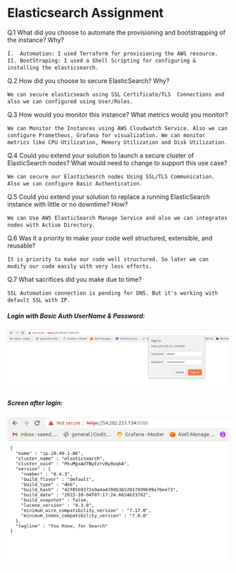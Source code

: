 # Elasticsearch Assignment

Q.1 What did you choose to automate the provisioning and bootstrapping of the instance? Why?

    I.  Automation: I used Terraform for provisioning the AWS resource.
    II. BootStraping: I used a Shell Scripting for configuring &  installing the elasticsearch.

Q.2 How did you choose to secure ElasticSearch? Why?

    We can secure elasticseach using SSL Certificate/TLS  Connections and also we can configured using User/Roles.

Q.3 How would you monitor this instance? What metrics would you monitor?

    We can Monitor the Instances using AWS Cloudwatch Service. Also we can configure Prometheus, Grafana for visualization. We can monitor metrics like CPU Utilization, Memory Utilization and Disk Utilization.

Q.4 Could you extend your solution to launch a secure cluster of ElasticSearch nodes? What would need to change to support this use case?

    We can secure our ElasticSearch nodes Using SSL/TLS Communication. Also we can configure Basic Authentication.

Q.5 Could you extend your solution to replace a running ElasticSearch instance with little or no downtime? How?

    We can Use AWS ElasticSearch Manage Service and also we can integrates nodes with Active Directory.

Q.6 Was it a priority to make your code well structured, extensible, and reusable?

    It is priority to make our code well structured. So later we can modify our code easily with very less efforts.

Q.7 What sacrifices did you make due to time?

    SSL Automation connection is pending for DNS. But it's working with default SSL with IP.

##### Login with Basic Auth UserName & Password:

![alt text](https://github.com/saeed-coditas/elasticsearch/blob/main/screenshots/login.png?raw=true)

##### Screen after login:

![alt text](https://github.com/saeed-coditas/elasticsearch/blob/main/screenshots/after-login.png?raw=true)


